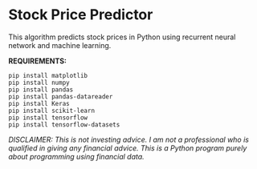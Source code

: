 # Stock Price Predictor
This algorithm predicts stock prices in Python using recurrent neural network and machine learning.

<b>REQUIREMENTS:</b>

<pre>
<code>pip install matplotlib
pip install numpy
pip install pandas
pip install pandas-datareader
pip install Keras
pip install scikit-learn
pip install tensorflow
pip install tensorflow-datasets</code>
</pre>

<i>DISCLAIMER: This is not investing advice. I am not a professional who is qualified in giving any financial advice. This is a Python program purely about programming using financial data.</i>
